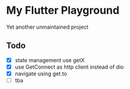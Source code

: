 # My Flutter Playground

Yet another unmaintained project

## Todo

- [x] state management use getX
- [x] use GetConnect as http client instead of dio
- [x] navigate using get.to
- [ ] tba
